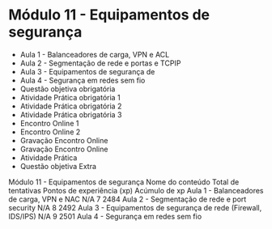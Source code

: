 #  Módulo 11 - Equipamentos de segurança
- Aula 1 - Balanceadores de carga, VPN e ACL
- Aula 2 - Segmentação de rede e portas e TCPIP
- Aula 3 - Equipamentos de segurança de 
- Aula 4 - Segurança em redes sem fio
- Questão objetiva obrigatória 
- Atividade Prática obrigatória 1 
- Atividade Prática obrigatória 2 
- Atividade Prática obrigatória 3 
- Encontro Online 1 
- Encontro Online 2 
- Gravação Encontro Online 
- Gravação Encontro Online
- Atividade Prática
- Questão objetiva Extra









Módulo 11 - Equipamentos de segurança
Nome do conteúdo Total de 
tentativas
Pontos de 
experiência (xp) Acúmulo de xp
Aula 1 - Balanceadores de carga, VPN e 
NAC N/A 7 2484
Aula 2 - Segmentação de rede e port 
security N/A 8 2492
Aula 3 - Equipamentos de segurança de 
rede (Firewall, IDS/IPS) N/A 9 2501
Aula 4 - Segurança em redes sem fio